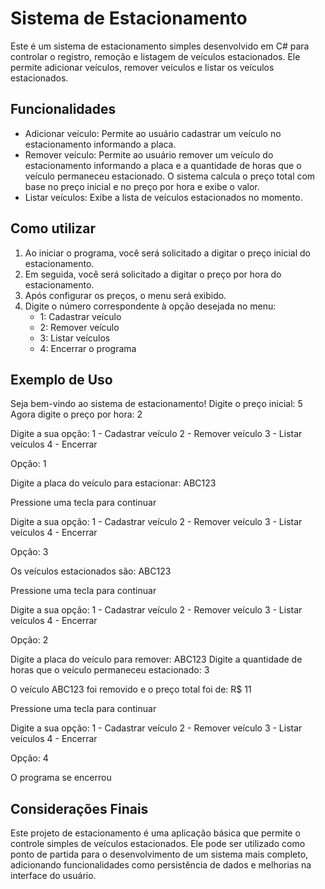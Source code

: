 # Sistema de Estacionamento

Este é um sistema de estacionamento simples desenvolvido em C# para controlar o registro, remoção e listagem de veículos estacionados. Ele permite adicionar veículos, remover veículos e listar os veículos estacionados.

## Funcionalidades

- Adicionar veículo: Permite ao usuário cadastrar um veículo no estacionamento informando a placa.
- Remover veículo: Permite ao usuário remover um veículo do estacionamento informando a placa e a quantidade de horas que o veículo permaneceu estacionado. O sistema calcula o preço total com base no preço inicial e no preço por hora e exibe o valor.
- Listar veículos: Exibe a lista de veículos estacionados no momento.

## Como utilizar

1. Ao iniciar o programa, você será solicitado a digitar o preço inicial do estacionamento.
2. Em seguida, você será solicitado a digitar o preço por hora do estacionamento.
3. Após configurar os preços, o menu será exibido.
4. Digite o número correspondente à opção desejada no menu:
   - 1: Cadastrar veículo
   - 2: Remover veículo
   - 3: Listar veículos
   - 4: Encerrar o programa

## Exemplo de Uso

Seja bem-vindo ao sistema de estacionamento!
Digite o preço inicial: 5
Agora digite o preço por hora: 2

Digite a sua opção:
1 - Cadastrar veículo
2 - Remover veículo
3 - Listar veículos
4 - Encerrar

Opção: 1

Digite a placa do veículo para estacionar: ABC123

Pressione uma tecla para continuar

Digite a sua opção:
1 - Cadastrar veículo
2 - Remover veículo
3 - Listar veículos
4 - Encerrar

Opção: 3

Os veículos estacionados são:
ABC123

Pressione uma tecla para continuar

Digite a sua opção:
1 - Cadastrar veículo
2 - Remover veículo
3 - Listar veículos
4 - Encerrar

Opção: 2

Digite a placa do veículo para remover: ABC123
Digite a quantidade de horas que o veículo permaneceu estacionado: 3

O veículo ABC123 foi removido e o preço total foi de: R$ 11

Pressione uma tecla para continuar

Digite a sua opção:
1 - Cadastrar veículo
2 - Remover veículo
3 - Listar veículos
4 - Encerrar

Opção: 4

O programa se encerrou


## Considerações Finais

Este projeto de estacionamento é uma aplicação básica que permite o controle simples de veículos estacionados. Ele pode ser utilizado como ponto de partida para o desenvolvimento de um sistema mais completo, adicionando funcionalidades como persistência de dados e melhorias na interface do usuário.
